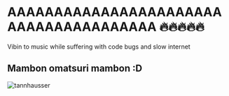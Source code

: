 # AAAAAAAAAAAAAAAAAAAAAAAAAAAAAAAAAAAAAAA 🔥🔥🔥🔥🔥

Vibin to music while suffering with code bugs and slow internet

## Mambon omatsuri mambon :D
![tannhausser](https://media1.tenor.com/m/0Y9Iu6txs8MAAAAC/machikane-tannhauser-matikane-tannhauser.gif)

<!--
**sultan-gemilang/sultan-gemilang** is a ✨ _special_ ✨ repository because its `README.md` (this file) appears on your GitHub profile.

Here are some ideas to get you started:

- 🔭 I’m currently working on ...
- 🌱 I’m currently learning ...
- 👯 I’m looking to collaborate on ...
- 🤔 I’m looking for help with ...
- 💬 Ask me about ...
- 📫 How to reach me: ...
- 😄 Pronouns: ...
- ⚡ Fun fact: ...
-->
